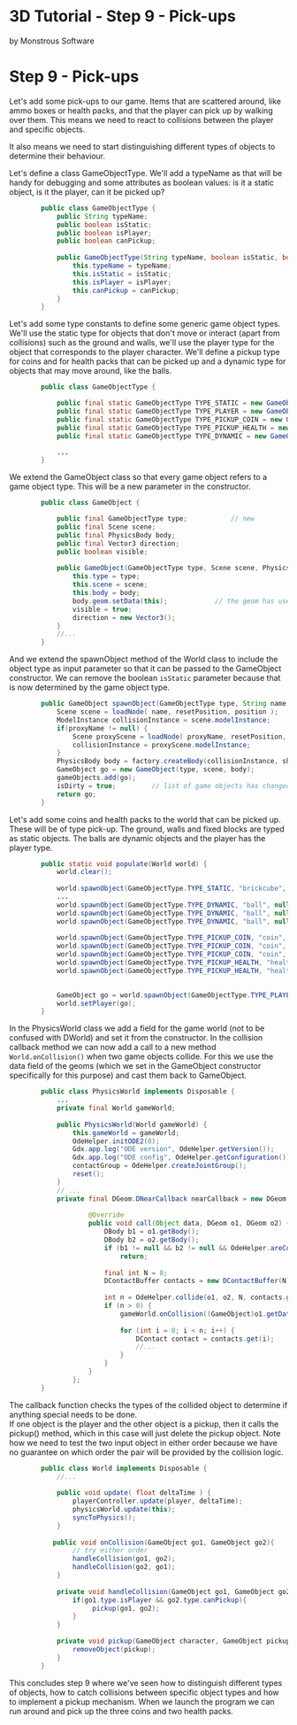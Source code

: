 # 3D Tutorial - Step 9 - Pick-ups
by Monstrous Software


# Step 9 - Pick-ups

Let's add some pick-ups to our game. Items that are scattered around, like ammo boxes or health packs, and that the player can pick up by walking over them.
This means we need to react to collisions between the player and specific objects.

It also means we need to start distinguishing different types of objects to determine their behaviour.

Let's define a class GameObjectType. We'll add a typeName as that will be handy for debugging and some attributes as boolean values: is it a static object, is it the player, can it be picked up?

```java
        public class GameObjectType {
            public String typeName;
            public boolean isStatic;
            public boolean isPlayer;
            public boolean canPickup;
        
            public GameObjectType(String typeName, boolean isStatic, boolean isPlayer, boolean canPickup) {
                this.typeName = typeName;
                this.isStatic = isStatic;
                this.isPlayer = isPlayer;
                this.canPickup = canPickup;
            }
        }
```

Let's add some type constants to define some generic game object types. We'll use the static type for objects that don't move or interact (apart from collisions) such as the ground and walls,
we'll use the player type for the object that corresponds to the player character. We'll define a pickup type for coins and for health packs that can be picked up and a dynamic type for objects
that may move around, like the balls.

```java
        public class GameObjectType {

            public final static GameObjectType TYPE_STATIC = new GameObjectType("static", true, false, false);
            public final static GameObjectType TYPE_PLAYER = new GameObjectType("player", false, true, false);
            public final static GameObjectType TYPE_PICKUP_COIN = new GameObjectType("coin", false, false, true);
            public final static GameObjectType TYPE_PICKUP_HEALTH = new GameObjectType("health", false, false, true);
            public final static GameObjectType TYPE_DYNAMIC = new GameObjectType("dynamic", false, false, false);

            ...
        }
```

We extend the GameObject class so that every game object refers to a game object type. This will be a new parameter in the constructor. 

```java
        public class GameObject {

            public final GameObjectType type;           // new
            public final Scene scene;
            public final PhysicsBody body;
            public final Vector3 direction;
            public boolean visible;
        
            public GameObject(GameObjectType type, Scene scene, PhysicsBody body) {
                this.type = type;           
                this.scene = scene;
                this.body = body;
                body.geom.setData(this);            // the geom has user data to link back to GameObject for collision handling
                visible = true;
                direction = new Vector3();
            }
            //...
        }
```

And we extend the spawnObject method of the World class to include the object type as input parameter so that it can be passed to the GameObject constructor.  We can remove the boolean `isStatic` parameter
because that is now determined by the game object type.

```java
        public GameObject spawnObject(GameObjectType type, String name, String proxyName, CollisionShapeType shapeType, boolean resetPosition, Vector3 position, float mass){
            Scene scene = loadNode( name, resetPosition, position );
            ModelInstance collisionInstance = scene.modelInstance;
            if(proxyName != null) {
                Scene proxyScene = loadNode( proxyName, resetPosition, position );
                collisionInstance = proxyScene.modelInstance;
            }
            PhysicsBody body = factory.createBody(collisionInstance, shapeType, mass, type.isStatic);
            GameObject go = new GameObject(type, scene, body);
            gameObjects.add(go);
            isDirty = true;         // list of game objects has changed
            return go;
        }
```

Let's add some coins and health packs to the world that can be picked up. These will be of type pick-up.  The ground, walls and fixed blocks are typed as static objects.
The balls are dynamic objects and the player has the player type.

```java
        public static void populate(World world) {
            world.clear();
    
            world.spawnObject(GameObjectType.TYPE_STATIC, "brickcube", null, CollisionShapeType.BOX, false, Vector3.Zero, 1);
            ...    
            world.spawnObject(GameObjectType.TYPE_DYNAMIC, "ball", null, CollisionShapeType.SPHERE, true, new Vector3(0,4,-2), Settings.ballMass);
            world.spawnObject(GameObjectType.TYPE_DYNAMIC, "ball", null, CollisionShapeType.SPHERE, true, new Vector3(-1,5,-2), Settings.ballMass);
            world.spawnObject(GameObjectType.TYPE_DYNAMIC, "ball", null, CollisionShapeType.SPHERE, true, new Vector3(-2,6,-2), Settings.ballMass);
    
            world.spawnObject(GameObjectType.TYPE_PICKUP_COIN, "coin",  null, CollisionShapeType.BOX, true, new Vector3(-5, 1, 0), 1);
            world.spawnObject(GameObjectType.TYPE_PICKUP_COIN, "coin",  null,  CollisionShapeType.BOX, true, new Vector3(5, 1, 15), 1);
            world.spawnObject(GameObjectType.TYPE_PICKUP_COIN, "coin",  null, CollisionShapeType.BOX, true, new Vector3(-12, 1, 13), 1);
            world.spawnObject(GameObjectType.TYPE_PICKUP_HEALTH, "healthpack",null, CollisionShapeType.BOX, true, new Vector3(26, 0.1f, -26), 1);
            world.spawnObject(GameObjectType.TYPE_PICKUP_HEALTH, "healthpack",  null, CollisionShapeType.BOX, true, new Vector3(-26, 0.1f, 26), 1);

    
            GameObject go = world.spawnObject(GameObjectType.TYPE_PLAYER, "ducky",null, CollisionShapeType.CAPSULE, true, new Vector3(0,4,0), Settings.playerMass);
            world.setPlayer(go);
        }
```

In the PhysicsWorld class we add a field for the game world (not to be confused with DWorld) and set it from the constructor.
In the collision callback method we can now add a call to a new method `World.onCollision()` when two game objects collide.
For this we use the data field of the geoms (which we set in the GameObject constructor specifically for this purpose) and cast them back to GameObject.


```java
        public class PhysicsWorld implements Disposable {
            ...
            private final World gameWorld;
        
            public PhysicsWorld(World gameWorld) {
                this.gameWorld = gameWorld;
                OdeHelper.initODE2(0);
                Gdx.app.log("ODE version", OdeHelper.getVersion());
                Gdx.app.log("ODE config", OdeHelper.getConfiguration());
                contactGroup = OdeHelper.createJointGroup();
                reset();
            }
            // ...
            private final DGeom.DNearCallback nearCallback = new DGeom.DNearCallback() {
            
                    @Override
                    public void call(Object data, DGeom o1, DGeom o2) {
                        DBody b1 = o1.getBody();
                        DBody b2 = o2.getBody();
                        if (b1 != null && b2 != null && OdeHelper.areConnected(b1, b2))
                            return;
            
                        final int N = 8;
                        DContactBuffer contacts = new DContactBuffer(N);
            
                        int n = OdeHelper.collide(o1, o2, N, contacts.getGeomBuffer());
                        if (n > 0) {
                            gameWorld.onCollision((GameObject)o1.getData(), (GameObject)o2.getData());        // <-------    new
            
                            for (int i = 0; i < n; i++) {
                                DContact contact = contacts.get(i);
                                //...
                            }
                        }
                    }
                };
        }
```


The callback function checks the types of the collided object to determine if anything special needs to be done.  
If one object is the player and the other object is a pickup, then it calls the pickup() method, which in this case will just delete the pickup object.
Note how we need to test the two input object in either order because we have no guarantee on which order the pair will be provided by the collision logic.

```java
        public class World implements Disposable {
            //...
            
            public void update( float deltaTime ) {
                playerController.update(player, deltaTime);
                physicsWorld.update(this);                                      // new parameter to pass this World object
                syncToPhysics();
            }
    
           public void onCollision(GameObject go1, GameObject go2){             // called on collision
                // try either order
                handleCollision(go1, go2);
                handleCollision(go2, go1);
            }
        
            private void handleCollision(GameObject go1, GameObject go2){
                if(go1.type.isPlayer && go2.type.canPickup){
                     pickup(go1, go2);
                }
            }
    
            private void pickup(GameObject character, GameObject pickup){
                removeObject(pickup);
            }
        }
```

This concludes step 9 where we've seen how to distinguish different types of objects, how to catch collisions between specific object types
and how to implement a pickup mechanism.  When we launch the program we can run around and pick up the three coins and two health packs.